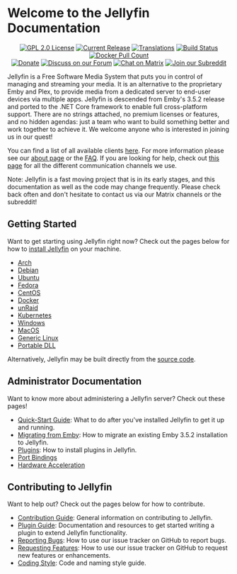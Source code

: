 # Welcome to the Jellyfin Documentation

<p align="center">
<a href="https://github.com/jellyfin/jellyfin"><img class="badge" alt="GPL 2.0 License" src="https://img.shields.io/github/license/jellyfin/jellyfin.svg"/></a>
<a href="https://github.com/jellyfin/jellyfin/releases"><img class="badge" alt="Current Release" src="https://img.shields.io/github/release/jellyfin/jellyfin.svg"/></a>
<a href="https://translate.jellyfin.org/engage/jellyfin/?utm_source=widget"><img class="badge" alt="Translations" src="https://translate.jellyfin.org/widgets/jellyfin/-/svg-badge.svg"/></a>
<a href="https://cloud.drone.io/jellyfin/jellyfin"><img class="badge" alt="Build Status" src="https://cloud.drone.io/api/badges/jellyfin/jellyfin/status.svg"/></a>
<a href="https://hub.docker.com/r/jellyfin/jellyfin"><img class="badge" alt="Docker Pull Count" src="https://img.shields.io/docker/pulls/jellyfin/jellyfin.svg"/></a>
<br>
<a href="https://opencollective.com/jellyfin"><img class="badge" alt="Donate" src="https://img.shields.io/opencollective/all/jellyfin.svg?label=backers"/></a>
<a href="https://forum.jellyfin.org"/><img class="badge" alt="Discuss on our Forum" src="https://img.shields.io/discourse/https/forum.jellyfin.org/users.svg"/></a>
<a href="https://matrix.to/#/+jellyfin:matrix.org"><img class="badge" alt="Chat on Matrix" src="https://img.shields.io/matrix/jellyfin:matrix.org.svg?logo=matrix"/></a>
<a href="https://www.reddit.com/r/jellyfin/"><img class="badge" alt="Join our Subreddit" src="https://img.shields.io/badge/reddit-r%2Fjellyfin-%23FF5700.svg"/></a>
</p>

Jellyfin is a Free Software Media System that puts you in control of managing and streaming your media. It is an alternative to the proprietary Emby and Plex, to provide media from a dedicated server to end-user devices via multiple apps. Jellyfin is descended from Emby's 3.5.2 release and ported to the .NET Core framework to enable full cross-platform support. There are no strings attached, no premium licenses or features, and no hidden agendas: just a team who want to build something better and work together to achieve it. We welcome anyone who is interested in joining us in our quest!

You can find a list of all available clients [here](/docs/clients.md). For more information please see our [about page](/docs/about.md) or the [FAQ](/docs/faq.md). If you are looking for help, check out [this page](/docs/getting-help.md) for all the different communication channels we use.

Note: Jellyfin is a fast moving project that is in its early stages, and this documentation as well as the code may change frequently. Please check back often and don't hesitate to contact us via our Matrix channels or the subreddit!

## Getting Started

Want to get starting using Jellyfin right now? Check out the pages below for how to [install Jellyfin](/docs/administration/installing.md) on your machine.

* [Arch](/docs/administration/installing.md#arch)
* [Debian](/docs/administration/installing.md#debian)
* [Ubuntu](/docs/administration/installing.md#ubuntu)
* [Fedora](/docs/administration/installing.md#fedora)
* [CentOS](/docs/administration/installing.md#centos)
* [Docker](/docs/administration/installing.md#docker-hub)
* [unRaid](/docs/administration/installing.md#unraid-docker)
* [Kubernetes](/docs/administration/installing.md#kubernetes)
* [Windows](/docs/administration/installing.md#windows-x64x86)
* [MacOS](/docs/administration/installing.md#macos)
* [Generic Linux](/docs/administration/installing.md#linux-generic-amd64)
* [Portable DLL](/docs/administration/installing.md#portable-dll)

Alternatively, Jellyfin may be built directly from the [source code](/docs/administration/building.md).

## Administrator Documentation

Want to know more about administering a Jellyfin server? Check out these pages!

* [Quick-Start Guide](/docs/administration/quick-start.md): What to do after you've installed Jellyfin to get it up and running.
* [Migrating from Emby](/docs/administration/migrate-from-emby.md): How to migrate an existing Emby 3.5.2 installation to Jellyfin.
* [Plugins](/docs/administration/plugins.md): How to install plugins in Jellyfin.
* [Port Bindings](/docs/administration/port-bindings.md)
* [Hardware Acceleration](/docs/administration/hardware-acceleration.md)

## Contributing to Jellyfin

Want to help out? Check out the pages below for how to contribute.

* [Contribution Guide](/docs/contributing/index.md): General information on contributing to Jellyfin.
* [Plugin Guide](https://github.com/jellyfin/jellyfin-plugin-template): Documentation and resources to get started writing a plugin to extend Jellyfin functionality.
* [Reporting Bugs](/docs/contributing/issues.md#reporting-bugs): How to use our issue tracker on GitHub to report bugs.
* [Requesting Features](/docs/contributing/issues.md#requesting-features): How to use our issue tracker on GitHub to request new features or enhancements.
* [Coding Style](/docs/contributing/coding-style.md): Code and naming style guide.
